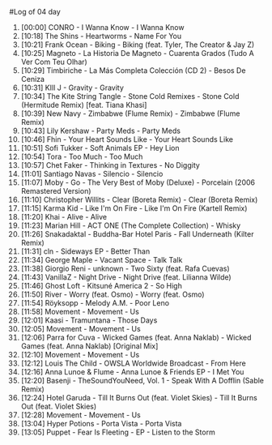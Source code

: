 #Log of 04 day

1. [00:00] CONRO - I Wanna Know - I Wanna Know
1. [10:18] The Shins - Heartworms - Name For You
1. [10:21] Frank Ocean - Biking - Biking (feat. Tyler, The Creator & Jay Z)
1. [10:25] Magneto - La Historia De Magneto - Cuarenta Grados (Tudo A Ver Com Teu Olhar)
1. [10:29] Timbiriche - La Más Completa Colección (CD 2) - Besos De Ceniza
1. [10:31] KIll J - Gravity - Gravity
1. [10:34] The Kite String Tangle - Stone Cold Remixes - Stone Cold (Hermitude Remix) [feat. Tiana Khasi]
1. [10:39] New Navy - Zimbabwe (Flume Remix) - Zimbabwe (Flume Remix)
1. [10:43] Lily Kershaw - Party Meds - Party Meds
1. [10:46] Fhin - Your Heart Sounds Like - Your Heart Sounds Like
1. [10:51] Sofi Tukker - Soft Animals EP - Hey Lion
1. [10:54] Tora - Too Much - Too Much
1. [10:57] Chet Faker - Thinking in Textures - No Diggity
1. [11:01] Santiago Navas - Silencio - Silencio
1. [11:07] Moby - Go - The Very Best of Moby (Deluxe) - Porcelain (2006 Remastered Version)
1. [11:10] Christopher Willits - Clear (Boreta Remix) - Clear (Boreta Remix)
1. [11:15] Karma Kid - Like I'm On Fire - Like I'm On Fire (Kartell Remix)
1. [11:20] Khai - Alive - Alive
1. [11:23] Marian Hill - ACT ONE (The Complete Collection) - Whisky
1. [11:26] Snakadaktal - Buddha-Bar Hotel Paris - Fall Underneath (Kilter Remix)
1. [11:31] cln - Sideways EP - Better Than
1. [11:34] George Maple - Vacant Space - Talk Talk
1. [11:38] Giorgio Reni - unknown - Two Sixty (feat. Rafa Cuevas)
1. [11:43] VanillaZ - Night Drive - Night Drive (feat. Lilianna Wilde)
1. [11:46] Ghost Loft - Kitsuné America 2 - So High
1. [11:50] River - Worry (feat. Osmo) - Worry (feat. Osmo)
1. [11:54] Röyksopp - Melody A.M. - Poor Leno
1. [11:58] Movement - Movement - Us
1. [12:01] Kaasi - Tramuntana - Those Days
1. [12:05] Movement - Movement - Us
1. [12:06] Parra for Cuva - Wicked Games (feat. Anna Naklab) - Wicked Games (feat. Anna Naklab) [Original Mix]
1. [12:10] Movement - Movement - Us
1. [12:12] Louis The Child - OWSLA Worldwide Broadcast - From Here
1. [12:16] Anna Lunoe & Flume - Anna Lunoe & Friends EP - I Met You
1. [12:20] Basenji - TheSoundYouNeed, Vol. 1 - Speak With A Dofflin (Sable Remix)
1. [12:24] Hotel Garuda - Till It Burns Out (feat. Violet Skies) - Till It Burns Out (feat. Violet Skies)
1. [12:28] Movement - Movement - Us
1. [13:04] Hyper Potions - Porta Vista - Porta Vista
1. [13:05] Puppet - Fear Is Fleeting - EP - Listen to the Storm
